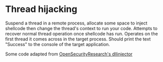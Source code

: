 # Thread hijacking
Suspend a thread in a remote process, allocate some space to inject
shellcode then change the thread's context to run your code. Attempts
to recover normal thread operation once shellcode has run.
Operates on the first thread it comes across in the target process.
Should print the text "Success" to the console of the target application.


Some code adapted from [OpenSecurityResearch's dllinjector](https://github.com/OpenSecurityResearch/dllinjector/blob/master/src/ExecThread.cpp)
